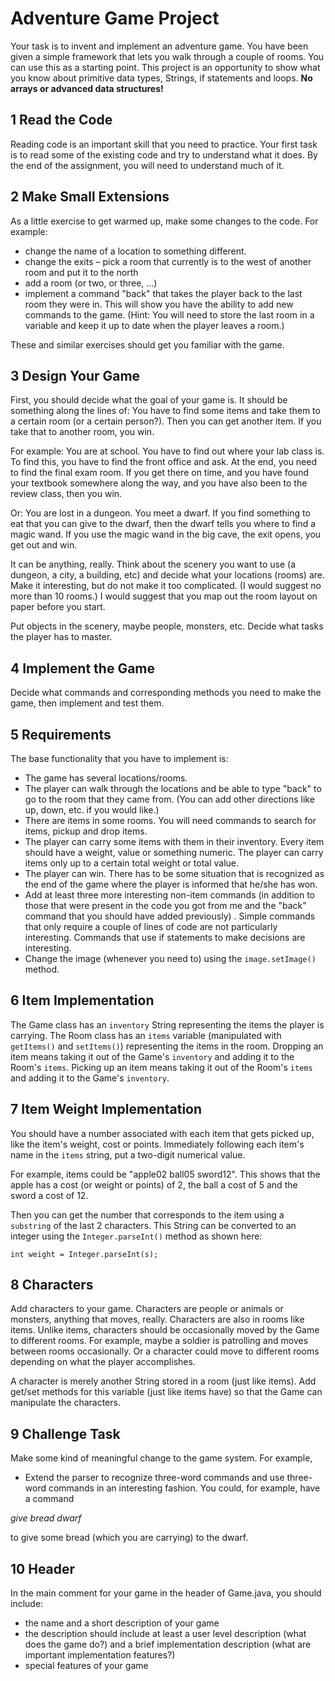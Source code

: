 
# Adventure Game Project

Your task is to invent and implement an adventure game. You have been given a simple framework that lets you walk through a couple of rooms. You can use this as a starting point. This project is an opportunity to show what you know about primitive data types, Strings, if statements and loops. **No arrays or advanced data structures!**

## 1 Read the Code

Reading code is an important skill that you need to practice. Your first task is to read some of the existing code and try to understand what it does. By the end of the assignment, you will need to understand much of it.

## 2 Make Small Extensions

As a little exercise to get warmed up, make some changes to the code. For example:

- change the name of a location to something different.
- change the exits – pick a room that currently is to the west of another room and put it to the north
- add a room (or two, or three, ...)
- implement a command "back" that takes the player back to the last room they were in. This will show you have the ability to add new commands to the game. (Hint:  You will need to store the last room in a variable and keep it up to date when the player leaves a room.)

These and similar exercises should get you familiar with the game.

## 3 Design Your Game

First, you should decide what the goal of your game is. It should be something along the lines of: You have to find some items and take them to a certain room (or a certain person?). Then you can get another item. If you take that to another room, you win.

For example: You are at school. You have to find out where your lab class is. To find this, you have to find the front office and ask. At the end, you need to find the final exam room. If you get there on time, and you have found your textbook somewhere along the way, and you have also been to the review class, then you win.

Or: You are lost in a dungeon. You meet a dwarf. If you find something to eat that you can give to the dwarf, then the dwarf tells you where to find a magic wand. If you use the magic wand in the big cave, the exit opens, you get out and win.

It can be anything, really. Think about the scenery you want to use (a dungeon, a city, a building, etc) and decide what your locations (rooms) are. Make it interesting, but do not make it too complicated. (I would suggest no more than 10 rooms.) I would suggest that you map out the room layout on paper before you start.

Put objects in the scenery, maybe people, monsters, etc. Decide what tasks the player has to master.

## 4 Implement the Game

Decide what commands and corresponding methods you need to make the game, then implement and test them.

## 5 Requirements

The base functionality that you have to implement is:

- The game has several locations/rooms.
- The player can walk through the locations and be able to type "back" to go to the room that they came from. (You can add other directions like up, down, etc. if you would like.)
- There are items in some rooms. You will need commands to search for items, pickup and drop items.
- The player can carry some items with them in their inventory. Every item should have a weight, value or something numeric. The player can carry items only up to a certain total weight or total value. 
- The player can win. There has to be some situation that is recognized as the end of the game where the player is informed that he/she has won.
- Add at least three more interesting non-item commands (in addition to those that were present in the code you got from me and the "back" command that you should have added previously) . Simple commands that only require a couple of lines of code are not particularly interesting.  Commands that use if statements to make decisions are interesting.
- Change the image (whenever you need to) using the ```image.setImage()``` method.

## 6 Item Implementation
The Game class has an ```inventory``` String representing the items the player is carrying.
The Room class has an ```items``` variable (manipulated with ```getItems()``` and ```setItems()```) representing the items in the room.
Dropping an item means taking it out of the Game's ```inventory``` and adding it to the Room's ```items```.
Picking up an item means taking it out of the Room's ```items``` and adding it to the Game's ```inventory```.

## 7 Item Weight Implementation
You should have a number associated with each item that gets picked up, like the item's weight, cost or points. Immediately following each item's name in the ```items``` string, put a two-digit numerical value.

For example, items could be "apple02 ball05 sword12".  This shows that the apple has a cost (or weight or points) of 2, the ball a cost of 5 and the sword a cost of 12.

Then you can get the number that corresponds to the item using a ```substring``` of the last 2 characters. This String can be converted to an integer using the ```Integer.parseInt()``` method as shown here:  

    int weight = Integer.parseInt(s);

## 8 Characters

Add characters to your game. Characters are people or animals or monsters, anything that moves, really. Characters are also in rooms like items. Unlike items, characters should be occasionally moved by the Game to different rooms.  For example, maybe a soldier is patrolling and moves between rooms occasionally.  Or a character could move to different rooms depending on what the player accomplishes.  

A character is merely another String stored in a room (just like items).  Add get/set methods for this variable (just like items have) so that the Game can manipulate the characters.

## 9 Challenge Task
Make some kind of meaningful change to the game system.  For example, 
- Extend the parser to recognize three-word commands and use three-word commands in an interesting fashion. You could, for example, have a command

_give bread dwarf_

to give some bread (which you are carrying) to the dwarf.

## 10 Header
In the main comment for your game in the header of Game.java, you should include:
- the name and a short description of your game
- the description should include at least a user level description (what does the game do?) and a brief implementation description (what are important implementation features?)
- special features of your game
